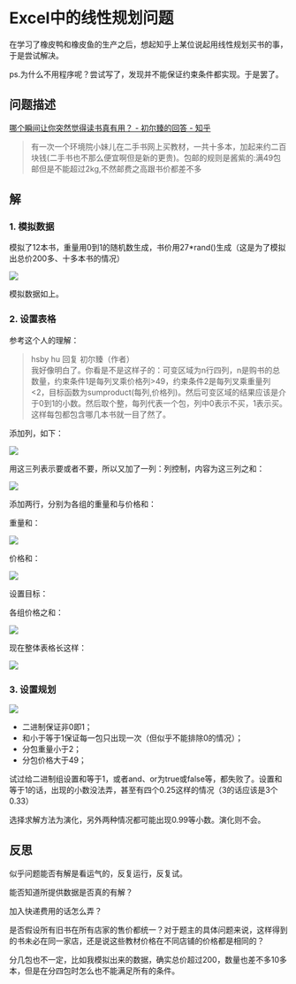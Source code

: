 # Excel中的线性规划问题  

在学习了橡皮鸭和橡皮鱼的生产之后，想起知乎上某位说起用线性规划买书的事，于是尝试解决。  

ps.为什么不用程序呢？尝试写了，发现并不能保证约束条件都实现。于是罢了。

## 问题描述   

[哪个瞬间让你突然觉得读书真有用？ - 初尔臻的回答 - 知乎](https://www.zhihu.com/question/35720340/answer/64691928)  

> 有一次一个环境院小妹儿在二手书网上买教材，一共十多本，加起来约二百块钱(二手书也不那么便宜啊但是新的更贵)。包邮的规则是酱紫的:满49包邮但是不能超过2kg,不然邮费之高跟书价都差不多  

## 解   

### 1. 模拟数据  

模拟了12本书，重量用0到1的随机数生成，书价用27*rand()生成（这是为了模拟出总价200多、十多本书的情况）  

![](http://7xotr7.com1.z0.glb.clouddn.com/16-5-13/72372173.jpg)  

模拟数据如上。  

### 2. 设置表格  

参考这个人的理解：  

> hsby hu 回复 初尔臻（作者）  
我好像明白了。你看是不是这样子的：可变区域为n行四列，n是购书的总数量，约束条件1是每列叉乘价格列>49，约束条件2是每列叉乘重量列<2，目标函数为sumproduct(每列,价格列)。然后可变区域的结果应该是介于0到1的小数。然后取个整，每列代表一个包，列中0表示不买，1表示买。这样每包都包含哪几本书就一目了然了。    

添加列，如下：  

![](http://7xotr7.com1.z0.glb.clouddn.com/16-5-13/803023.jpg)  

用这三列表示要或者不要，所以又加了一列：列控制，内容为这三列之和：  

![](http://7xotr7.com1.z0.glb.clouddn.com/16-5-13/65518418.jpg)  

添加两行，分别为各组的重量和与价格和：  

重量和：  

![](http://7xotr7.com1.z0.glb.clouddn.com/16-5-13/43159738.jpg)  

价格和：  

![](http://7xotr7.com1.z0.glb.clouddn.com/16-5-13/48301369.jpg)  

设置目标：  

各组价格之和：  

![](http://7xotr7.com1.z0.glb.clouddn.com/16-5-13/75907836.jpg)  

现在整体表格长这样：  

![](http://7xotr7.com1.z0.glb.clouddn.com/16-5-13/17322723.jpg)  

### 3. 设置规划  

![](http://7xotr7.com1.z0.glb.clouddn.com/16-5-13/93884757.jpg)  

- 二进制保证非0即1；  
- 和小于等于1保证每一包只出现一次（但似乎不能排除0的情况）；  
- 分包重量小于2；  
- 分包价格大于49；  

试过给二进制组设置和等于1，或者and、or为true或false等，都失败了。设置和等于1的话，出现的小数没法弄，甚至有四个0.25这样的情况（3的话应该是3个0.33）  

选择求解方法为演化，另外两种情况都可能出现0.99等小数。演化则不会。  

## 反思  

似乎问题能否有解是看运气的，反复运行，反复试。  

能否知道所提供数据是否真的有解？  

加入快递费用的话怎么弄？  

是否假设所有旧书在所有店家的售价都统一？对于题主的具体问题来说，这样得到的书未必在同一家店，还是说这些教材价格在不同店铺的价格都是相同的？  

分几包也不一定，比如我模拟出来的数据，确实总价超过200，数量也差不多10多本，但是在分四包时怎么也不能满足所有的条件。